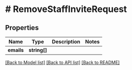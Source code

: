 # # RemoveStaffInviteRequest

## Properties

Name | Type | Description | Notes
------------ | ------------- | ------------- | -------------
**emails** | **string[]** |  |

[[Back to Model list]](../../README.md#models) [[Back to API list]](../../README.md#endpoints) [[Back to README]](../../README.md)
